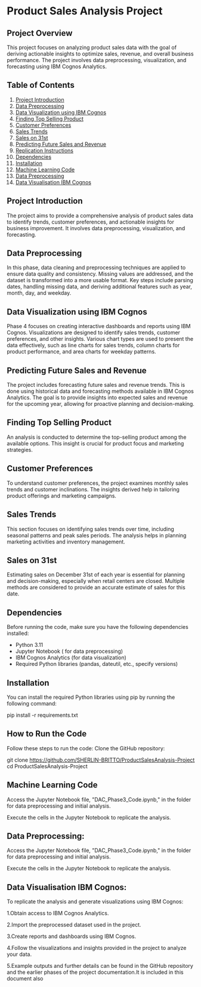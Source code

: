 # Product Sales Analysis Project

## Project Overview

This project focuses on analyzing product sales data with the goal of deriving actionable insights to optimize sales, revenue, and overall business performance. The project involves data preprocessing, visualization, and forecasting using IBM Cognos Analytics.

## Table of Contents

1. [Project Introduction](#project-introduction)
2. [Data Preprocessing](#data-preprocessing)
3. [Data Visualization using IBM Cognos](#data-visualization-using-ibm-cognos)
4. [Finding Top Selling Product](#finding-top-selling-product)
4. [Customer Preferences](#customer-preferences)
5. [Sales Trends](#sales-trends)
6. [Sales on 31st](#sales-on-31st)
7. [Predicting Future Sales and Revenue](#predicting-future-sales-and-revenue)
8. [Replication Instructions](#replication-instructions)
9. [Dependencies](#dependencies)
10. [Installation](#installation)
11. [Machine Learning Code](#machine-learning-code)
12.  [Data Preprocessing](data-preprocessing)
13.  [Data Visualisation IBM Cognos](data-visualisation-ibm-cognos)
   
## Project Introduction

The project aims to provide a comprehensive analysis of product sales data to identify trends, customer preferences, and actionable insights for business improvement. It involves data preprocessing, visualization, and forecasting.

## Data Preprocessing

In this phase, data cleaning and preprocessing techniques are applied to ensure data quality and consistency. Missing values are addressed, and the dataset is transformed into a more usable format. Key steps include parsing dates, handling missing data, and deriving additional features such as year, month, day, and weekday.

## Data Visualization using IBM Cognos

Phase 4 focuses on creating interactive dashboards and reports using IBM Cognos. Visualizations are designed to identify sales trends, customer preferences, and other insights. Various chart types are used to present the data effectively, such as line charts for sales trends, column charts for product performance, and area charts for weekday patterns.

## Predicting Future Sales and Revenue

The project includes forecasting future sales and revenue trends. This is done using historical data and forecasting methods available in IBM Cognos Analytics. The goal is to provide insights into expected sales and revenue for the upcoming year, allowing for proactive planning and decision-making.

## Finding Top Selling Product

An analysis is conducted to determine the top-selling product among the available options. This insight is crucial for product focus and marketing strategies.

## Customer Preferences

To understand customer preferences, the project examines monthly sales trends and customer inclinations. The insights derived help in tailoring product offerings and marketing campaigns.

## Sales Trends

This section focuses on identifying sales trends over time, including seasonal patterns and peak sales periods. The analysis helps in planning marketing activities and inventory management.

## Sales on 31st

Estimating sales on December 31st of each year is essential for planning and decision-making, especially when retail centers are closed. Multiple methods are considered to provide an accurate estimate of sales for this date.


## Dependencies

Before running the code, make sure you have the following dependencies installed:

- Python 3.11
- Jupyter Notebook ( for data preprocessing)
- IBM Cognos Analytics (for data visualization)
- Required Python libraries (pandas, dateutil, etc., specify versions)

## Installation

You can install the required Python libraries using pip by running the following command:

pip install -r requirements.txt




## How to Run the Code
Follow these steps to run the code:
Clone the GitHub repository:

git clone https://github.com/SHERLIN-BRITTO/ProductSalesAnalysis-Project 
cd ProductSalesAnalysis-Project
## Machine Learning Code
Access the Jupyter Notebook file, "DAC_Phase3_Code.ipynb," in the folder for data preprocessing and initial analysis.

Execute the cells in the Jupyter Notebook to replicate the analysis.


## Data Preprocessing:

Access the Jupyter Notebook file, "DAC_Phase3_Code.ipynb," in the folder for data preprocessing and initial analysis.

Execute the cells in the Jupyter Notebook to replicate the analysis.

## Data Visualisation IBM Cognos:
To replicate the analysis and generate visualizations using IBM Cognos:

1.Obtain access to IBM Cognos Analytics.

2.Import the preprocessed dataset used in the project.

3.Create reports and dashboards using IBM Cognos.

4.Follow the visualizations and insights provided in the project to analyze your data.

5.Example outputs and further details can be found in the GitHub repository and the earlier phases of the project documentation.It is included in this document also





